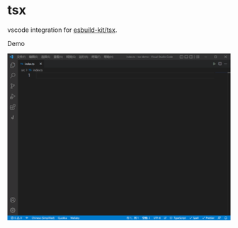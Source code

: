 # tsx

vscode integration for [esbuild-kit/tsx](https://github.com/esbuild-kit/tsx).

Demo

![run](https://github.com/rxliuli/tsx/raw/master/public/run.gif)
